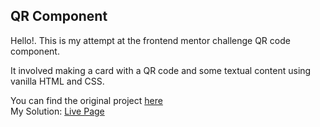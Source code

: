 ## QR Component
Hello!. This is my attempt at the frontend mentor challenge QR code component. 

It involved making a card with a QR code and some textual content using vanilla HTML and CSS. 

You can find the original project <a href="https://www.frontendmentor.io/challenges/qr-code-component-iux_sIO_H/hub">here</a><br>
My Solution: <a href="https://github.com/fullmoonemptysun/QrComponent">Live Page</a>

